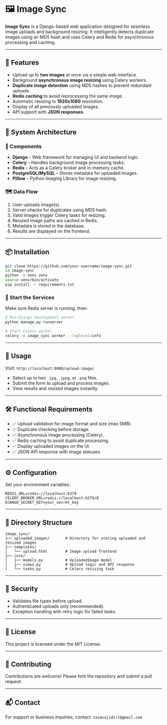 # 🖼️ Image Sync

**Image Sync** is a Django-based web application designed for seamless image uploads and background resizing. It intelligently detects duplicate images using an MD5 hash and uses Celery and Redis for asynchronous processing and caching.

---

## 🚀 Features

- Upload up to **two images** at once via a simple web interface.
- Background **asynchronous image resizing** using Celery workers.
- **Duplicate image detection** using MD5 hashes to prevent redundant uploads.
- **Redis caching** to avoid reprocessing the same image.
- Automatic resizing to **1920x1080** resolution.
- Display of all previously uploaded images.
- API support with **JSON responses**.

---

## 🧱 System Architecture

### 🔧 Components

- **Django** – Web framework for managing UI and backend logic.
- **Celery** – Handles background image processing tasks.
- **Redis** – Acts as a Celery broker and in-memory cache.
- **PostgreSQL/MySQL** – Stores metadata for uploaded images.
- **Pillow** – Python Imaging Library for image resizing.

### 🗺️ Data Flow

1. User uploads image(s).
2. Server checks for duplicates using MD5 hash.
3. Valid images trigger Celery tasks for resizing.
4. Resized image paths are cached in Redis.
5. Metadata is stored in the database.
6. Results are displayed on the frontend.

---

## 📦 Installation

```bash
git clone https://github.com/your-username/image-sync.git
cd image-sync
python -m venv venv
source venv/bin/activate
pip install -r requirements.txt
```

### 🔌 Start the Services

Make sure Redis server is running, then:

```bash
# Run Django development server
python manage.py runserver

# Start Celery worker
celery -A image_sync worker --loglevel=info
```

---

## 📸 Usage

Visit: `http://localhost:8000/upload-image/`

- Select up to two `.jpg`, `.jpeg`, or `.png` files.
- Submit the form to upload and process images.
- View results and resized images instantly.

---

## 🛠 Functional Requirements

- ✅ Upload validation for image format and size (max 5MB).
- ✅ Duplicate checking before storage.
- ✅ Asynchronous image processing (Celery).
- ✅ Redis caching to avoid duplicate processing.
- ✅ Display uploaded images on the UI.
- ✅ JSON API response with image statuses.

---

## ⚙️ Configuration

Set your environment variables:

```env
REDIS_URL=redis://localhost:6379
CELERY_BROKER_URL=redis://localhost:6379/0
DJANGO_SECRET_KEY=your_secret_key
```

---

## 📁 Directory Structure

```
image_sync/
├── uploaded_images/       # Directory for storing uploaded and resized images
├── templates/
│   └── upload.html        # Image upload frontend
├── core/
│   ├── models.py          # UploadedImage model
│   ├── views.py           # Upload logic and API response
│   └── tasks.py           # Celery resizing task
```

---

## 🔐 Security

- Validates file types before upload.
- Authenticated uploads only (recommended).
- Exception handling with retry logic for failed tasks.

---

## 📜 License

This project is licensed under the MIT License.

---

## 🤝 Contributing

Contributions are welcome! Please fork the repository and submit a pull request.

---

## 📬 Contact

For support or business inquiries, contact: `saimsajidirl@gmail.com`
